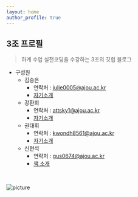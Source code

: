 ```yaml
---
layout: home
author_profile: true
---
```



## 3조 프로필
>  하계 수업 실전코딩을 수강하는 3조의 깃헙 블로그
* 구성원
  * 김승은
    * 연락처 : julie0005@ajou.ac.kr
    * [자기소개](https://julie0005.github.io/group3_blog/hello/)
  * 강환희
    * 연락처 : attsky1@ajou.ac.kr
    * [자기소개](https://julie0005.github.io/group3_blog/hello2/)
  * 권대휘
    * 연락처 : kwondh8561@ajou.ac.kr
    * [자기소개](https://julie0005.github.io/group3_blog/hello3/)
  * 신현석
    * 연락처 : gus0674@ajou.ac.kr
    * [책 소개](https://julie0005.github.io/group3_blog/hello4/)  
<br/>

![picture](https://data.1freewallpapers.com/detail/code-programming-text-strings-multicolored.jpg)



